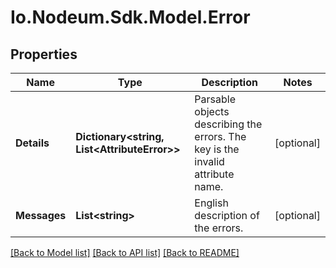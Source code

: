 # Io.Nodeum.Sdk.Model.Error
## Properties

Name | Type | Description | Notes
------------ | ------------- | ------------- | -------------
**Details** | **Dictionary&lt;string, List&lt;AttributeError&gt;&gt;** | Parsable objects describing the errors. The key is the invalid attribute name. | [optional] 
**Messages** | **List&lt;string&gt;** | English description of the errors. | [optional] 

[[Back to Model list]](../README.md#documentation-for-models) [[Back to API list]](../README.md#documentation-for-api-endpoints) [[Back to README]](../README.md)

